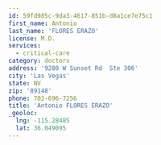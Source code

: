 ```yaml
---
id: 59fd985c-9da3-4617-851b-d8a1ce7e75c1
first_name: Antonio
last_name: 'FLORES ERAZO'
license: M.D.
services:
  - critical-care
category: doctors
address: '9280 W Sunset Rd  Ste 306'
city: 'Las Vegas'
state: NV
zip: '89148'
phone: 702-696-7256
title: 'Antonio FLORES ERAZO'
_geoloc:
  lng: -115.28485
  lat: 36.049095
---
```

